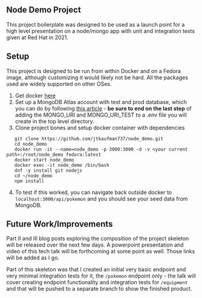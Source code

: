 ## Node Demo Project

This project boilerplate was designed to be used as a launch point for a high level presentation on a node/mongo app with unit and integration tests
given at Red Hat in 2021.

## Setup

This project is designed to be run from within Docker and on a Fedora image, although customizing it would likely not be hard. All the packages used are widely supported on other OSes.

1. Get docker [here](https://www.docker.com/products/docker-desktop)
2. Set up a MongoDB Atlas account with test and prod database, which you can do by following [this article](https://dev.to/heyjtk/node-project-skeleton-part-i-setup-58jo) - **be sure to end on the last step** of adding the MONGO_URI and MONGO_URI_TEST to a .env file you will create in the top level directory.
3. Clone project bones and setup docker container with dependencies

```
   git clone https://github.com/jtkaufman737/node_demo.git
   cd node_demo
   docker run -it --name=node_demo -p 3000:3000 -d -v <your current path>:/root/node_demo fedora:latest
   docker start node_demo
   docker exec -it node_demo /bin/bash
   dnf -y install git nodejs
   cd ~/node_demo
   npm install

```

4. To test if this worked, you can navigate back outside docker to `localhost:3000/api/pokemon` and you should see your seed data from MongoDB.

## Future Work/Improvements

Part II and III blog posts exploring the composition of the project skeleton will be released over the next few days. A powerpoint presentation and video of this tech talk will be forthcoming at some point as well. Those links will be added as I go.

Part of this skeleton was that I created an initial very basic endpoint and very minimal integration tests for it, the `/pokemon` endpoint only - the talk will cover creating endpoint functionality and integration tests for `/equipment` and that will be pushed to a separate branch to show the finished product.

```

```

